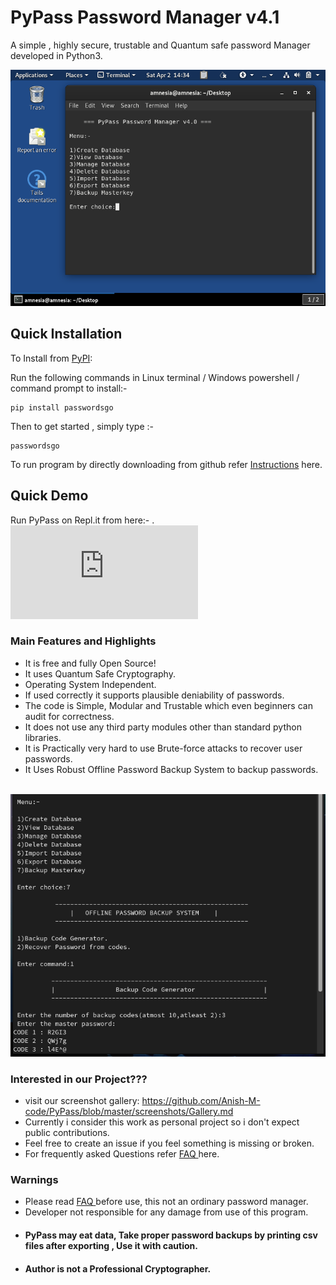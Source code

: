 # PyPass Password Manager v4.1

<p>A simple , highly secure, trustable and Quantum safe password Manager developed in Python3.</p>
<img src="https://github.com/Anish-M-code/PyPass/blob/master/screenshots/1.cleaned.png">

Quick Installation
------------------

To Install from [PyPI](https://pypi.org/project/passwordsgo/):

Run the following commands in Linux terminal / Windows powershell / command prompt to install:-

```
pip install passwordsgo
```
Then to get started , simply type :-

```
passwordsgo
```
 To run program by directly downloading from github refer [ Instructions](/Install.md) here.
 
 ## Quick Demo

Run PyPass on Repl.it from here:- .[![Run on Repl.it](https://repl.it/badge/github/plibither8/2048.cpp)](https://replit.com/@AnishM9/PyPass#.replit)

 
 ### Main Features and Highlights
 * It is free and fully Open Source!
 * It uses Quantum Safe Cryptography.
 * Operating System Independent.
 * If used correctly it supports plausible deniability of passwords.
 * The code is Simple, Modular and Trustable which even beginners can audit for correctness.
 * It does not use any third party modules other than standard python libraries.
 * It is Practically very hard to use Brute-force attacks to recover user passwords.
 * It Uses Robust Offline Password Backup System to backup passwords. 
 
 <br>

 <img src="https://github.com/Anish-M-code/PyPass/blob/master/screenshots/10.cleaned.png">
 
 ### Interested in our Project???
 * visit our screenshot gallery: https://github.com/Anish-M-code/PyPass/blob/master/screenshots/Gallery.md
 * Currently i consider this work as personal project so i don't expect public contributions.
 * Feel free to create an issue if you feel something is missing or broken.
 * For frequently asked Questions refer [ FAQ ](/FAQ.md) here.
  
 ### Warnings

 * Please read [ FAQ ](/FAQ.md) before use, this not an ordinary password manager.
 * Developer not responsible for any damage from use of this program.
 * #### PyPass may eat data, Take proper password backups by printing csv files after exporting , Use it with caution.
 * #### Author is not a Professional Cryptographer.




